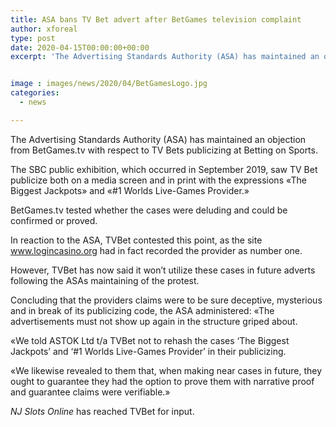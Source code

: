 ```yaml
---
title: ASA bans TV Bet advert after BetGames television complaint
author: xforeal 
type: post
date: 2020-04-15T00:00:00+00:00
excerpt: 'The Advertising Standards Authority (ASA) has maintained an objection from BetGames '


image : images/news/2020/04/BetGamesLogo.jpg
categories:
  - news

---
```

The Advertising Standards Authority (ASA) has maintained an objection from BetGames.tv with respect to TV Bets publicizing at Betting on Sports. 

The SBC public exhibition, which occurred in September 2019, saw TV Bet publicize both on a media screen and in print with the expressions &#171;The Biggest Jackpots&#187; and &#171;#1 Worlds Live-Games Provider.&#187; 

BetGames.tv tested whether the cases were deluding and could be confirmed or proved. 

In reaction to the ASA, TVBet contested this point, as the site www.logincasino.org had in fact recorded the provider as number one. 

However, TVBet has now said it won&#8217;t utilize these cases in future adverts following the ASAs maintaining of the protest. 

Concluding that the providers claims were to be sure deceptive, mysterious and in break of its publicizing code, the ASA administered: &#171;The advertisements must not show up again in the structure griped about. 

&#171;We told ASTOK Ltd t/a TVBet not to rehash the cases &#8216;The Biggest Jackpots&#8217; and &#8216;#1 Worlds Live-Games Provider&#8217; in their publicizing. 

&#171;We likewise revealed to them that, when making near cases in future, they ought to guarantee they had the option to prove them with narrative proof and guarantee claims were verifiable.&#187; 

_NJ Slots Online_ has reached TVBet for input.